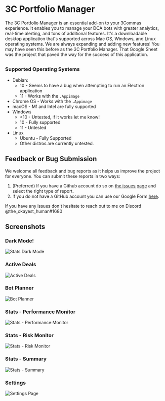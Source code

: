# 3C Portfolio Manager

The 3C Portfolio Manager is an essential add-on to your 3Commas experience. It enables you to manage your DCA bots with greater analytics, real-time alerting, and tons of additional features. It's a downloadable desktop application that's supported across Mac OS, Windows, and Linux operating systems. We are always expanding and adding new features! You may have seen this before as the 3C Portfolio Manager. That Google Sheet was the project that paved the way for the success of this application.

## 

### Supported Operating Systems

* Debian:
  * 10 - Seems to have a bug when attempting to run an Electron application
  * 11 - Works with the `.Appimage`
* Chrome OS - Works with the `.Appimage`
* macOS - M1 and Intel are fully supported
* Windows
  * &lt;10 - Untested, if it works let me know!
  * 10 - Fully supported
  * 11 - Untested
* Linux
  * Ubuntu - Fully Supported
  * Other distros are currently untested.

## Feedback or Bug Submission

We welcome all feedback and bug reports as it helps us improve the project for everyone. You can submit these reports in two ways:

1. \(Preferred\) If you have a Github account do so on [the issues page](https://github.com/coltoneshaw/3c-portfolio-manager/issues) and select the right type of report.
2. If you do not have a GitHub account you can use our Google Form [here](https://forms.gle/EZeXuLcR8eosikkAA).

If you have any issues don't hesitate to reach out to me on Discord @the\_okayest\_human\#1680

## Screenshots

### Dark Mode!

![Stats Dark Mode](https://user-images.githubusercontent.com/46071821/129786728-0b809352-4577-407f-9be2-0cbadf502e51.png)

### Active Deals

![Active Deals](https://user-images.githubusercontent.com/46071821/129786817-9baf215d-4dbe-4561-ae3f-5b9bfc33e8f4.png)

### Bot Planner

![Bot Planner](https://user-images.githubusercontent.com/46071821/129786825-b63830c5-f171-48af-a63c-29b90b451e50.png)

### Stats - Performance Monitor

![Stats - Performance Monitor](https://user-images.githubusercontent.com/46071821/129786830-923fa6af-1603-49ab-bbbe-f053c4d1f881.png)

### Stats - Risk Monitor

![Stats - Risk Monitor](https://user-images.githubusercontent.com/46071821/129786831-1394a978-7250-4c17-bea7-85869bfa10fa.png)

### Stats - Summary

![Stats - Summary](https://user-images.githubusercontent.com/46071821/129786832-10048284-7b3f-42bf-b3f3-287b3f87fcd0.png)

### Settings

![Settings Page](https://user-images.githubusercontent.com/46071821/129787149-8404a624-9b8b-4770-a8cf-2d0131498f3a.png)


